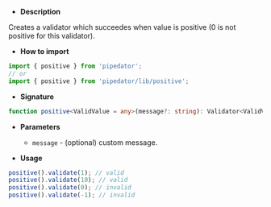 - **Description**

Creates a validator which succeedes when value is positive (0 is not positive for this validator).

- **How to import**

```typescript
import { positive } from 'pipedator';
// or
import { positive } from 'pipedator/lib/positive';

```
- **Signature**

```typescript
function positive<ValidValue = any>(message?: string): Validator<ValidValue>;
```
- **Parameters**
  - `message` - (optional) custom message.


- **Usage**

```typescript
positive().validate(1); // valid
positive().validate(10); // valid
positive().validate(0); // invalid
positive().validate(-1); // invalid
```